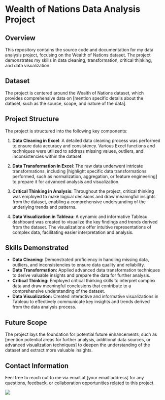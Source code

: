 # Wealth of Nations Data Analysis Project

## Overview
This repository contains the source code and documentation for my data analysis project, focusing on the Wealth of Nations dataset. The project demonstrates my skills in data cleaning, transformation, critical thinking, and data visualization.

## Dataset
The project is centered around the Wealth of Nations dataset, which provides comprehensive data on [mention specific details about the dataset, such as the source, scope, and nature of the data].

## Project Structure
The project is structured into the following key components:

1. **Data Cleaning in Excel**: A detailed data cleaning process was performed to ensure data accuracy and consistency. Various Excel functions and techniques were utilized to address missing values, outliers, and inconsistencies within the dataset.

2. **Data Transformation in Excel**: The raw data underwent intricate transformations, including [highlight specific data transformations performed, such as normalization, aggregation, or feature engineering] to prepare it for advanced analysis and visualization.

3. **Critical Thinking in Analysis**: Throughout the project, critical thinking was employed to make logical decisions and draw meaningful insights from the dataset, enabling a comprehensive understanding of the underlying trends and patterns.

4. **Data Visualization in Tableau**: A dynamic and informative Tableau dashboard was created to visualize the key findings and trends derived from the dataset. The visualizations offer intuitive representations of complex data, facilitating easier interpretation and analysis.

## Skills Demonstrated
- **Data Cleaning:** Demonstrated proficiency in handling missing data, outliers, and inconsistencies to ensure data quality and reliability.
- **Data Transformation:** Applied advanced data transformation techniques to derive valuable insights and prepare the data for further analysis.
- **Critical Thinking:** Employed critical thinking skills to interpret complex data and draw meaningful conclusions that contribute to a comprehensive understanding of the dataset.
- **Data Visualization:** Created interactive and informative visualizations in Tableau to effectively communicate key insights and trends derived from the data analysis process.

## Future Scope
The project lays the foundation for potential future enhancements, such as [mention potential areas for further analysis, additional data sources, or advanced visualization techniques] to deepen the understanding of the dataset and extract more valuable insights.

## Contact Information
Feel free to reach out to me via email at [your email address] for any questions, feedback, or collaboration opportunities related to this project.

<div class='tableauPlaceholder' id='viz1699279925824' style='position: relative'><noscript><a href='#'><img alt=' ' src='https:&#47;&#47;public.tableau.com&#47;static&#47;images&#47;To&#47;Top20NationsByWealthDashboard-Tyler&#47;HighestRankingNationsByWealth&#47;1_rss.png' style='border: none' /></a></noscript><object class='tableauViz'  style='display:none;'><param name='host_url' value='https%3A%2F%2Fpublic.tableau.com%2F' /> <param name='embed_code_version' value='3' /> <param name='site_root' value='' /><param name='name' value='Top20NationsByWealthDashboard-Tyler&#47;HighestRankingNationsByWealth' /><param name='tabs' value='yes' /><param name='toolbar' value='yes' /><param name='static_image' value='https:&#47;&#47;public.tableau.com&#47;static&#47;images&#47;To&#47;Top20NationsByWealthDashboard-Tyler&#47;HighestRankingNationsByWealth&#47;1.png' /> <param name='animate_transition' value='yes' /><param name='display_static_image' value='yes' /><param name='display_spinner' value='yes' /><param name='display_overlay' value='yes' /><param name='display_count' value='yes' /><param name='language' value='en-GB' /></object></div>                <script type='text/javascript'>                    var divElement = document.getElementById('viz1699279925824');                    var vizElement = divElement.getElementsByTagName('object')[0];                    if ( divElement.offsetWidth > 800 ) { vizElement.style.width='100%';vizElement.style.height=(divElement.offsetWidth*0.75)+'px';} else if ( divElement.offsetWidth > 500 ) { vizElement.style.width='100%';vizElement.style.height=(divElement.offsetWidth*0.75)+'px';} else { vizElement.style.width='100%';vizElement.style.minHeight='1000px';vizElement.style.maxHeight=(divElement.offsetWidth*1.77)+'px';}                     var scriptElement = document.createElement('script');                    scriptElement.src = 'https://public.tableau.com/javascripts/api/viz_v1.js';                    vizElement.parentNode.insertBefore(scriptElement, vizElement);                </script>
